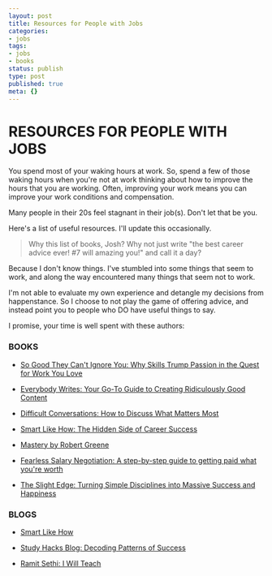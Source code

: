 ```yaml
---
layout: post
title: Resources for People with Jobs
categories:
- jobs
tags:
- jobs
- books
status: publish
type: post
published: true
meta: {}
---
```



# RESOURCES FOR PEOPLE WITH JOBS



You spend most of your waking hours at work. So, spend a few of those waking hours when you're 
not at work thinking about how to improve the hours that you 
are working. Often, improving your work means you can improve your work conditions and compensation.



Many people in their 20s feel stagnant in their job(s). Don't let that be you.



Here's a list of useful resources. I'll update this occasionally.


>Why this list of books, Josh? Why not just write "the best career advice ever! #7 will amazing you!" and call it a day?



Because
I don't know things. I've stumbled into some things that seem to work, and along the way encountered many things that seem not to work. 



I'm not able to evaluate my own experience and detangle my decisions from happenstance. So I choose to not play the game of offering advice, and instead point you to people who DO have useful things to say.



I promise, your time is well spent with these authors:


### BOOKS


* [So Good They Can't Ignore You: Why Skills Trump Passion in the Quest for Work You Love](https://www.amazon.com/Good-They-Cant-Ignore-You-ebook/dp/B0076DDBJ6/ref=sr_1_1?s=books&ie=UTF8&qid=1469136533&sr=1-1&keywords=so+good+they+can%27t+ignore+you#nav-subnav)


* [Everybody Writes: Your Go-To Guide to Creating Ridiculously Good Content](https://www.amazon.com/Everybody-Writes-Go--Creating-Ridiculously-ebook/dp/B00LMB5P0G/ref=sr_1_1?s=books&ie=UTF8&qid=1469136516&sr=1-1&keywords=everyone+writes)


* [Difficult Conversations: How to Discuss What Matters Most](https://www.amazon.com/Difficult-Conversations-Discuss-What-Matters/dp/0143118447/ref=sr_1_1?ie=UTF8&qid=1469136215&sr=8-1&keywords=difficult+conversations)


* [Smart Like How: The Hidden Side of Career Success](https://www.amazon.com/Smart-Like-How-Hidden-Success-ebook/dp/B0181C4N56/ref=sr_1_1?ie=UTF8&qid=1469136425&sr=8-1&keywords=smart+like+how)


* [Mastery by Robert Greene](https://www.amazon.com/Mastery-Robert-Greene/dp/014312417X/ref=sr_1_1?ie=UTF8&qid=1469136455&sr=8-1&keywords=mastery+robert+greene)


* [Fearless Salary Negotiation: A step-by-step guide to getting paid what you're worth](https://www.amazon.com/Fearless-Salary-Negotiation-step---step-ebook/dp/B018T8VH3I/ref=sr_1_1?s=books&ie=UTF8&qid=1469136488&sr=1-1&keywords=salary+negotiation#nav-subnav)


* [The Slight Edge: Turning Simple Disciplines into Massive Success and Happiness](https://www.amazon.com/Slight-Edge-Turning-Disciplines-Happiness-ebook/dp/B00GDKN3T6/ref=sr_1_1?s=books&ie=UTF8&qid=1469136559&sr=1-1&keywords=the+slight+edge#nav-subnav)

### BLOGS


* [Smart Like How](http://www.smartlikehow.com/)


* [Study Hacks Blog: Decoding Patterns of Success](http://calnewport.com/blog/)


* [Ramit Sethi: I Will Teach](http://www.iwillteachyoutoberich.com/)
